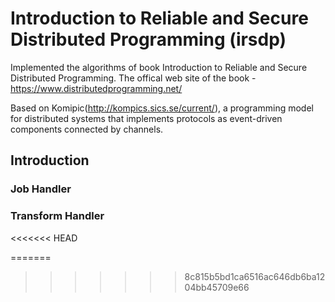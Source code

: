 # Introduction to Reliable and Secure Distributed Programming (irsdp)

Implemented the algorithms of book Introduction to Reliable and Secure Distributed Programming. The offical web site of the book - https://www.distributedprogramming.net/

Based on Komipic(http://kompics.sics.se/current/), a programming model for distributed systems that implements protocols as event-driven components connected by channels.

## Introduction
### Job Handler
### Transform Handler
<<<<<<< HEAD

=======
>>>>>>> 8c815b5bd1ca6516ac646db6ba1204bb45709e66

